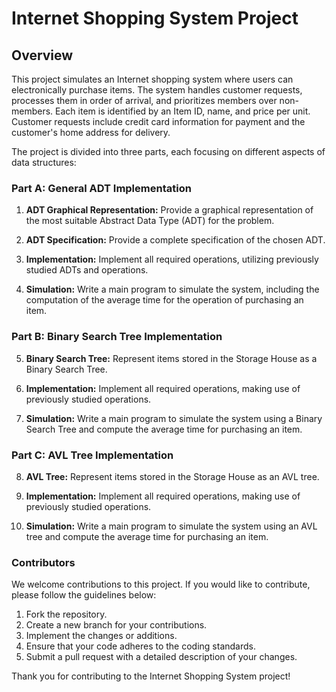 # Internet Shopping System Project

## Overview

This project simulates an Internet shopping system where users can electronically purchase items. The system handles customer requests, processes them in order of arrival, and prioritizes members over non-members. Each item is identified by an Item ID, name, and price per unit. Customer requests include credit card information for payment and the customer's home address for delivery.

The project is divided into three parts, each focusing on different aspects of data structures:

### Part A: General ADT Implementation
1. **ADT Graphical Representation:**
   Provide a graphical representation of the most suitable Abstract Data Type (ADT) for the problem.

2. **ADT Specification:**
   Provide a complete specification of the chosen ADT.

3. **Implementation:**
   Implement all required operations, utilizing previously studied ADTs and operations.

4. **Simulation:**
   Write a main program to simulate the system, including the computation of the average time for the operation of purchasing an item.

### Part B: Binary Search Tree Implementation
5. **Binary Search Tree:**
   Represent items stored in the Storage House as a Binary Search Tree.

6. **Implementation:**
   Implement all required operations, making use of previously studied operations.

7. **Simulation:**
   Write a main program to simulate the system using a Binary Search Tree and compute the average time for purchasing an item.

### Part C: AVL Tree Implementation
8. **AVL Tree:**
   Represent items stored in the Storage House as an AVL tree.

9. **Implementation:**
   Implement all required operations, making use of previously studied operations.

10. **Simulation:**
    Write a main program to simulate the system using an AVL tree and compute the average time for purchasing an item.

### Contributors

We welcome contributions to this project. If you would like to contribute, please follow the guidelines below:

1. Fork the repository.
2. Create a new branch for your contributions.
3. Implement the changes or additions.
4. Ensure that your code adheres to the coding standards.
5. Submit a pull request with a detailed description of your changes.

Thank you for contributing to the Internet Shopping System project!

